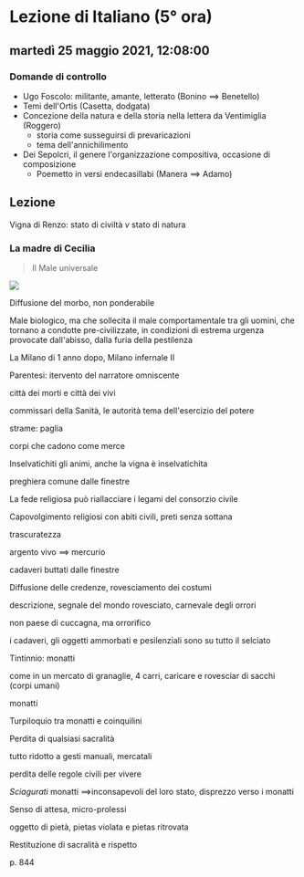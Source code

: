 # Lezione di Italiano (5° ora)

## martedì 25 maggio 2021, 12:08:00
### Domande di controllo

* Ugo Foscolo: militante, amante, letterato (Bonino $\implies$ Benetello)
* Temi dell'Ortis (Casetta, dodgata)
* Concezione della natura e della storia nella lettera da Ventimiglia (Roggero) 
	* storia come susseguirsi di prevaricazioni
	* tema dell'annichilimento
* Dei Sepolcri, il genere l'organizzazione compositiva, occasione di composizione
	* Poemetto in versi endecasillabi 
(Manera $\implies$ Adamo)

## Lezione



Vigna di Renzo: stato di civiltà $v$ stato di natura


### La madre di Cecilia

> Il Male universale

![](https://i.imgur.com/YGyGtV0.jpg)


Diffusione del morbo, non ponderabile

Male biologico, ma che sollecita il male comportamentale tra gli uomini, che tornano a condotte pre-civilizzate, in condizioni di estrema urgenza provocate dall'abisso, dalla furia della pestilenza



La Milano di 1 anno dopo, Milano infernale II

Parentesi: itervento del narratore omniscente

città dei morti e città dei vivi

commissari della Sanità, le autorità
tema dell'esercizio del potere

strame: paglia

corpi che cadono come merce



Inselvatichiti gli animi, anche la vigna è inselvatichita

preghiera comune dalle finestre

La fede religiosa può riallacciare i legami del consorzio civile


Capovolgimento
religiosi con abiti civili, preti senza sottana

trascuratezza

argento vivo $\implies$ mercurio

cadaveri buttati dalle finestre

Diffusione delle credenze, rovesciamento dei costumi

descrizione, segnale del mondo rovesciato, carnevale degli orrori


non paese di cuccagna, ma orrorifico

i cadaveri, gli oggetti ammorbati e pesilenziali sono su tutto il selciato

Tintinnio: monatti

come in un mercato di granaglie, 4 carri, caricare e rovesciar di sacchi (corpi umani)

monatti

Turpiloquio tra monatti e coinquilini



Perdita di qualsiasi sacralità

tutto ridotto a gesti manuali, mercatali

perdita delle regole civili per vivere



*Sciagurati* monatti $\implies$inconsapevoli del loro stato, disprezzo verso i monatti


Senso di attesa, micro-prolessi

oggetto di pietà, pietas violata e pietas ritrovata



Restituzione di sacralità e rispetto

p. 844
<!--stackedit_data:
eyJoaXN0b3J5IjpbOTI4OTA5MDI1LC0xNjMwMTQwMjQxXX0=
-->